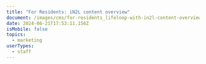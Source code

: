 ```yaml
---
title: "For Residents: iN2L content overview"
document: /images/cms/for-residents_lifeloop-with-in2l-content-overview.pdf
date: 2024-06-21T17:53:11.156Z
isMobile: false
topics:
  - marketing
userTypes:
  - staff
---
```


